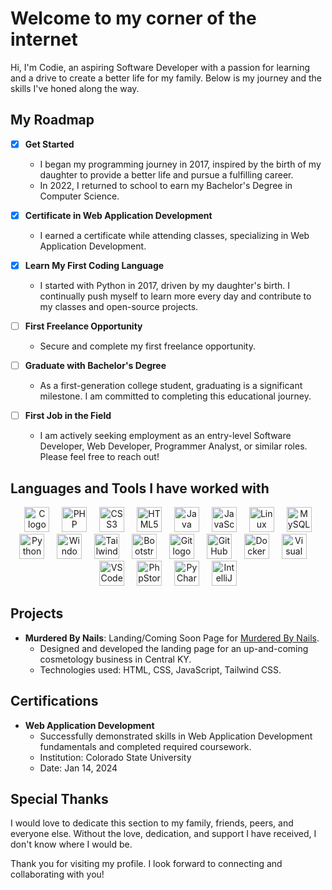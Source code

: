 # Welcome to my corner of the internet

Hi, I'm Codie, an aspiring Software Developer with a passion for learning and a drive to create a better life for my family. Below is my journey and the skills I've honed along the way.


## My Roadmap

- [X] **Get Started**
  - I began my programming journey in 2017, inspired by the birth of my daughter to provide a better life and pursue a fulfilling career.
  - In 2022, I returned to school to earn my Bachelor's Degree in Computer Science.

- [X] **Certificate in Web Application Development**
  - I earned a certificate while attending classes, specializing in Web Application Development.

- [X] **Learn My First Coding Language**
  - I started with Python in 2017, driven by my daughter's birth. I continually push myself to learn more every day and contribute to my classes and open-source projects.

- [ ] **First Freelance Opportunity**
  - Secure and complete my first freelance opportunity.

- [ ] **Graduate with Bachelor's Degree**
  - As a first-generation college student, graduating is a significant milestone. I am committed to completing this educational journey.

- [ ] **First Job in the Field**
  - I am actively seeking employment as an entry-level Software Developer, Web Developer, Programmer Analyst, or similar roles. Please feel free to reach out!

## Languages and Tools I have worked with
<div align="center">
  <img width="12" />
  <img src="https://cdn.jsdelivr.net/gh/devicons/devicon/icons/c/c-original.svg" height="40" alt="C logo" />
  <img width="12" />
  <img src="https://cdn.jsdelivr.net/gh/devicons/devicon/icons/php/php-original.svg" height="40" alt="PHP logo" />
  <img width="12" />
  <img src="https://cdn.jsdelivr.net/gh/devicons/devicon/icons/css3/css3-original.svg" height="40" alt="CSS3 logo" />
  <img width="12" />
  <img src="https://cdn.jsdelivr.net/gh/devicons/devicon/icons/html5/html5-original.svg" height="40" alt="HTML5 logo" />
  <img width="12" />
  <img src="https://cdn.jsdelivr.net/gh/devicons/devicon/icons/java/java-original.svg" height="40" alt="Java logo" />
  <img width="12" />
  <img src="https://cdn.jsdelivr.net/gh/devicons/devicon/icons/javascript/javascript-original.svg" height="40" alt="JavaScript logo" />
  <img width="12" />
  <img src="https://cdn.jsdelivr.net/gh/devicons/devicon/icons/linux/linux-original.svg" height="40" alt="Linux logo" />
  <img width="12" />
  <img src="https://cdn.jsdelivr.net/gh/devicons/devicon/icons/mysql/mysql-original.svg" height="40" alt="MySQL logo" />
  <img width="12" />
  <img src="https://cdn.jsdelivr.net/gh/devicons/devicon/icons/python/python-original.svg" height="40" alt="Python logo" />
  <img width="12" />
  <img src="https://cdn.jsdelivr.net/gh/devicons/devicon/icons/windows8/windows8-original.svg" height="40" alt="Windows logo" />
  <img width="12" />
  <img src="https://cdn.jsdelivr.net/gh/devicons/devicon/icons/tailwindcss/tailwindcss-original-wordmark.svg" height="40" alt="Tailwind CSS logo" />
  <img width="12" />
  <img src="https://cdn.jsdelivr.net/gh/devicons/devicon/icons/bootstrap/bootstrap-original.svg" height="40" alt="Bootstrap logo" />
  <img width="12" />
  <img src="https://cdn.jsdelivr.net/gh/devicons/devicon/icons/git/git-original.svg" height="40" alt="Git logo" />
  <img width="12" />
  <img src="https://cdn.jsdelivr.net/gh/devicons/devicon/icons/github/github-original.svg" height="40" alt="GitHub logo" />
  <img width="12" />
  <img src="https://cdn.jsdelivr.net/gh/devicons/devicon/icons/docker/docker-original.svg" height="40" alt="Docker logo" />
  <img width="12" />
  <img src="https://cdn.jsdelivr.net/gh/devicons/devicon/icons/visualstudio/visualstudio-plain.svg" height="40" alt="Visual Studio logo" />
  <img width="12" />
  <img src="https://cdn.jsdelivr.net/gh/devicons/devicon/icons/vscode/vscode-original.svg" height="40" alt="VS Code logo" />
  <img width="12" />
  <img src="https://cdn.jsdelivr.net/gh/devicons/devicon/icons/phpstorm/phpstorm-original.svg" height="40" alt="PhpStorm logo" />
  <img width="12" />
  <img src="https://cdn.jsdelivr.net/gh/devicons/devicon/icons/pycharm/pycharm-original.svg" height="40" alt="PyCharm logo" />
  <img width="12" />
  <img src="https://cdn.jsdelivr.net/gh/devicons/devicon/icons/intellij/intellij-original.svg" height="40" alt="IntelliJ logo" />
</div>

## Projects
- **Murdered By Nails**: Landing/Coming Soon Page for [Murdered By Nails](https://www.murderedbynails.com).
  - Designed and developed the landing page for an up-and-coming cosmetology business in Central KY.
  - Technologies used: HTML, CSS, JavaScript, Tailwind CSS.


## Certifications
- **Web Application Development**
  - Successfully demonstrated skills in Web Application Development fundamentals and completed required coursework.
  - Institution: Colorado State University
  - Date: Jan 14, 2024

## Special Thanks
I would love to dedicate this section to my family, friends, peers, and everyone else. Without the love, dedication, and support I have received, I don't know where I would be.

Thank you for visiting my profile. I look forward to connecting and collaborating with you!

